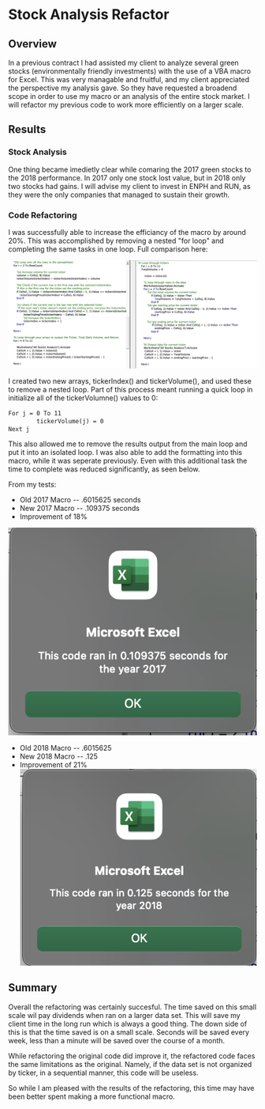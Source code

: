 # Stock Analysis Refactor

## Overview

In a previous contract I had assisted my client to analyze several green stocks (environmentally friendly investments) with the use of a VBA macro for Excel. This was very managable and fruitful, and my client appreciated the perspective my analysis gave. So they have requested a broadend scope in order to use my macro or an analysis of the entire stock market. I will refactor my previous code to work more efficiently on a larger scale.

## Results

### Stock Analysis

One thing became imedietly clear while comaring the 2017 green stocks to the 2018 performance. In 2017 only one stock lost value, but in 2018 only two stocks had gains. I will advise my client to invest in ENPH and RUN, as they were the only companies that managed to sustain their growth. 

### Code Refactoring

I was successfully able to increase the efficiancy of the macro by around 20%. This was accomplished by removing a nested "for loop" and completing the same tasks in one loop. Full comparison here:

![New Code/Old Code](https://github.com/Olibabba/Week2_Excel_HW/blob/main/resources/Screen%20Shot%202022-04-09%20at%2010.12.54%20PM.png)

I created two new arrays, tickerIndex() and tickerVolume(), and used these to remove a nested loop. Part of this process meant running a quick loop in initialize all of the tickerVolumne() values to 0:
```
For j = 0 To 11
        tickerVolume(j) = 0
Next j
```

This also allowed me to remove the results output from the main loop and put it into an isolated loop. I was also able to add the formatting into this macro, while it was seperate previously. Even with this additional task the time to complete was reduced significantly, as seen below.

From my tests:

- Old 2017 Macro -- .6015625 seconds
- New 2017 Macro -- .109375 seconds
- Improvement of 18%

![2017 Macro Performance](https://github.com/Olibabba/Week2_Excel_HW/blob/main/resources/VBA_Challenge_2017.png)

- Old 2018 Macro -- .6015625
- New 2018 Macro -- .125
- Improvement of 21%
![2018 Macro Performance](https://github.com/Olibabba/Week2_Excel_HW/blob/main/resources/VBA_Challenge_2018.png)



## Summary

Overall the refactoring was certainly succesful. The time saved on this small scale wil pay dividends when ran on a larger data set. This will save my client time in the long run which is always a good thing. The down side of this is that the time saved is on a small scale. Seconds will be saved every week, less than a minute will be saved over the course of a month. 

While refactoring the original code did improve it, the refactored code faces the same limitations as the original. Namely, if the data set is not organized by ticker, in a sequential manner, this code will be useless.

So while I am pleased with the results of the refactoring, this time may have been better spent making a more functional macro.